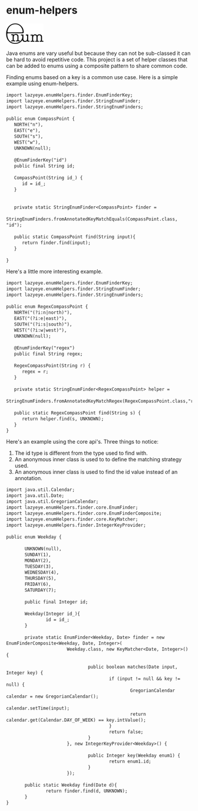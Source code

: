 # enum-helpers
![enum-helper Logo](/logo.png)

Java enums are vary useful but because they can not be sub-classed it can be hard to avoid repetitive code. This project is a set of helper classes that can be added to enums using a composite pattern to share common code.

Finding enums based on a key is a common use case. Here is a simple example using enum-helpers.
```
import lazyeye.enumHelpers.finder.EnumFinderKey;
import lazyeye.enumHelpers.finder.StringEnumFinder;
import lazyeye.enumHelpers.finder.StringEnumFinders;

public enum CompassPoint {
   NORTH("n"),
   EAST("e"),
   SOUTH("s"),
   WEST("w"),
   UNKNOWN(null);

   @EnumFinderKey("id")
   public final String id;

   CompassPoint(String id_) {
      id = id_;
   }

        
   private static StringEnumFinder<CompassPoint> finder = 
        StringEnumFinders.fromAnnotatedKeyMatchEquals(CompassPoint.class, "id");
        
   public static CompassPoint find(String input){
      return finder.find(input);
   }
        
}
```
Here's a little more interesting example.
```
import lazyeye.enumHelpers.finder.EnumFinderKey;
import lazyeye.enumHelpers.finder.StringEnumFinder;
import lazyeye.enumHelpers.finder.StringEnumFinders;

public enum RegexCompassPoint {
   NORTH("(?i:n|north)"),
   EAST("(?i:e|east)"),
   SOUTH("(?i:s|south)"),
   WEST("(?i:w|west)"), 
   UNKNOWN(null);

   @EnumFinderKey("regex")
   public final String regex;

   RegexCompassPoint(String r) {
      regex = r;
   }

   private static StringEnumFinder<RegexCompassPoint> helper = 
        StringEnumFinders.fromAnnotatedKeyMatchRegex(RegexCompassPoint.class,"regex");

   public static RegexCompassPoint find(String s) {
      return helper.find(s, UNKNOWN);
   }
}
```
Here's an example using the core api's.
Three things to notice:
 1. The id type is different from the type used to find with.
 2. An anonymous inner class is used to to define the matching strategy used.
 3. An anonymous inner class is used to find the id value instead of an annotation.
 ```
 import java.util.Calendar;
import java.util.Date;
import java.util.GregorianCalendar;
import lazyeye.enumHelpers.finder.core.EnumFinder;
import lazyeye.enumHelpers.finder.core.EnumFinderComposite;
import lazyeye.enumHelpers.finder.core.KeyMatcher;
import lazyeye.enumHelpers.finder.IntegerKeyProvider;

public enum Weekday {
        
        UNKNOWN(null),
        SUNDAY(1),
        MONDAY(2),
        TUESDAY(3),
        WEDNESDAY(4),
        THURSDAY(5),
        FRIDAY(6),
        SATURDAY(7);
        
        public final Integer id;
        
        Weekday(Integer id_){
                id = id_;
        }
        
        private static EnumFinder<Weekday, Date> finder = new EnumFinderComposite<Weekday, Date, Integer>(
                        Weekday.class, new KeyMatcher<Date, Integer>() {

                                public boolean matches(Date input, Integer key) {
                                        if (input != null && key != null) {
                                                GregorianCalendar calendar = new GregorianCalendar();
                                                calendar.setTime(input);
                                                return calendar.get(Calendar.DAY_OF_WEEK) == key.intValue();
                                        }
                                        return false;
                                }
                        }, new IntegerKeyProvider<Weekday>() {

                                public Integer key(Weekday enum1) {
                                        return enum1.id;
                                }
                        });
        
        public static Weekday find(Date d){
                return finder.find(d, UNKNOWN);
        }
}
 ```

